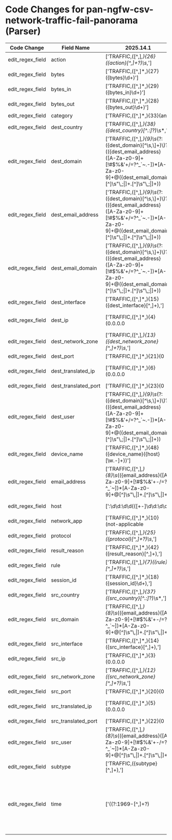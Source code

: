# Code Changes for pan-ngfw-csv-network-traffic-fail-panorama (Parser)

| Code Change | Field Name | 2025.14.1 | 2025.15.1 |
|-------------|------------|-----------|------------|
| edit_regex_field | action | ['TRAFFIC,([^,]*,){26}({action}[^,]+?)\s*,'] | [',TRAFFIC,([^,]*,){26}({action}[^,]+?)\s*,'] |
| edit_regex_field | bytes | ['TRAFFIC,([^,]*,){27}({bytes}\d+)'] | [',TRAFFIC,([^,]*,){27}({bytes}\d+)'] |
| edit_regex_field | bytes_in | ['TRAFFIC,([^,]*,){29}({bytes_in}\d+)'] | [',TRAFFIC,([^,]*,){29}({bytes_in}\d+)'] |
| edit_regex_field | bytes_out | ['TRAFFIC,([^,]*,){28}({bytes_out}\d+)'] | [',TRAFFIC,([^,]*,){28}({bytes_out}\d+)'] |
| edit_regex_field | category | ['TRAFFIC,([^,]*,){33}(any|unknown|({category}[^,]+?)\s*,)'] | [',TRAFFIC,([^,]*,){33}(any|unknown|({category}[^,]+?)\s*,)'] |
| edit_regex_field | dest_country | ['TRAFFIC,([^,]*,){38}({dest_country}[^\.:]*?)\s*,'] | [',TRAFFIC,([^,]*,){38}({dest_country}[^\.:]*?)\s*,'] |
| edit_regex_field | dest_domain | ['TRAFFIC,([^,]*,){9}\s*(?:({dest_domain}[^\s,\\]+)\\)?(({dest_email_address}([A-Za-z0-9]+[!#$%&\'+\/=?^_`~.\-])*[A-Za-z0-9]+@({dest_email_domain}[^\]\s"\\,;\|]+\.[^\]\s"\\,;\|]+))|({dest_user}[^\s,]+)),'] | [',TRAFFIC,([^,]*,){9}\s*(?:({dest_domain}[^\s,\\]+)\\)?(({dest_email_address}([A-Za-z0-9]+[!#$%&\'+\/=?^_`~.\-])*[A-Za-z0-9]+@({dest_email_domain}[^\]\s"\\,;\|]+\.[^\]\s"\\,;\|]+))|({dest_user}[^\s,]+)),'] |
| edit_regex_field | dest_email_address | ['TRAFFIC,([^,]*,){9}\s*(?:({dest_domain}[^\s,\\]+)\\)?(({dest_email_address}([A-Za-z0-9]+[!#$%&\'+\/=?^_`~.\-])*[A-Za-z0-9]+@({dest_email_domain}[^\]\s"\\,;\|]+\.[^\]\s"\\,;\|]+))|({dest_user}[^\s,]+)),'] | [',TRAFFIC,([^,]*,){9}\s*(?:({dest_domain}[^\s,\\]+)\\)?(({dest_email_address}([A-Za-z0-9]+[!#$%&\'+\/=?^_`~.\-])*[A-Za-z0-9]+@({dest_email_domain}[^\]\s"\\,;\|]+\.[^\]\s"\\,;\|]+))|({dest_user}[^\s,]+)),'] |
| edit_regex_field | dest_email_domain | ['TRAFFIC,([^,]*,){9}\s*(?:({dest_domain}[^\s,\\]+)\\)?(({dest_email_address}([A-Za-z0-9]+[!#$%&\'+\/=?^_`~.\-])*[A-Za-z0-9]+@({dest_email_domain}[^\]\s"\\,;\|]+\.[^\]\s"\\,;\|]+))|({dest_user}[^\s,]+)),'] | [',TRAFFIC,([^,]*,){9}\s*(?:({dest_domain}[^\s,\\]+)\\)?(({dest_email_address}([A-Za-z0-9]+[!#$%&\'+\/=?^_`~.\-])*[A-Za-z0-9]+@({dest_email_domain}[^\]\s"\\,;\|]+\.[^\]\s"\\,;\|]+))|({dest_user}[^\s,]+)),'] |
| edit_regex_field | dest_interface | ['TRAFFIC,([^,]*,){15}({dest_interface}[^,]+),'] | [',TRAFFIC,([^,]*,){15}({dest_interface}[^,]+),'] |
| edit_regex_field | dest_ip | ['TRAFFIC,([^,]*,){4}(0.0.0.0|({dest_ip}(?!::)((([0-9a-fA-F.]{0,4}):{1,2}){1,7}([0-9a-fA-F]){0,4})|(((25[0-5]|(2[0-4]|1\d|[0-9]|)\d)\.?\b){4})))'] | [',TRAFFIC,([^,]*,){4}(0.0.0.0|({dest_ip}(?!::)((([0-9a-fA-F.]{0,4}):{1,2}){1,7}([0-9a-fA-F]){0,4})|(((25[0-5]|(2[0-4]|1\d|[0-9]|)\d)\.?\b){4})))'] |
| edit_regex_field | dest_network_zone | ['TRAFFIC,([^,]*,){13}({dest_network_zone}[^,]+?)\s*,'] | [',TRAFFIC,([^,]*,){13}({dest_network_zone}[^,]+?)\s*,'] |
| edit_regex_field | dest_port | ['TRAFFIC,([^,]*,){21}(0|({dest_port}\d+)),'] | [',TRAFFIC,([^,]*,){21}(0|({dest_port}\d+)),'] |
| edit_regex_field | dest_translated_ip | ['TRAFFIC,([^,]*,){6}(0.0.0.0|({dest_translated_ip}(?!::)((([0-9a-fA-F.]{0,4}):{1,2}){1,7}([0-9a-fA-F]){0,4})|(((25[0-5]|(2[0-4]|1\d|[0-9]|)\d)\.?\b){4})))'] | [',TRAFFIC,([^,]*,){6}(0.0.0.0|({dest_translated_ip}(?!::)((([0-9a-fA-F.]{0,4}):{1,2}){1,7}([0-9a-fA-F]){0,4})|(((25[0-5]|(2[0-4]|1\d|[0-9]|)\d)\.?\b){4})))'] |
| edit_regex_field | dest_translated_port | ['TRAFFIC,([^,]*,){23}(0|({dest_translated_port}\d+)),'] | [',TRAFFIC,([^,]*,){23}(0|({dest_translated_port}\d+)),'] |
| edit_regex_field | dest_user | ['TRAFFIC,([^,]*,){9}\s*(?:({dest_domain}[^\s,\\]+)\\)?(({dest_email_address}([A-Za-z0-9]+[!#$%&\'+\/=?^_`~.\-])*[A-Za-z0-9]+@({dest_email_domain}[^\]\s"\\,;\|]+\.[^\]\s"\\,;\|]+))|({dest_user}[^\s,]+)),'] | [',TRAFFIC,([^,]*,){9}\s*(?:({dest_domain}[^\s,\\]+)\\)?(({dest_email_address}([A-Za-z0-9]+[!#$%&\'+\/=?^_`~.\-])*[A-Za-z0-9]+@({dest_email_domain}[^\]\s"\\,;\|]+\.[^\]\s"\\,;\|]+))|({dest_user}[^\s,]+)),'] |
| edit_regex_field | device_name | ['TRAFFIC,([^,]*,){48}({device_name}({host}[\w.-]+))'] | [',TRAFFIC,([^,]*,){48}({device_name}({host}[\w.-]+))'] |
| edit_regex_field | email_address | ['TRAFFIC,([^,]*,){8}\s*(({email_address}([A-Za-z0-9]+[!#$%&\'+-\/=?^_`~])*[A-Za-z0-9]+@[^\]\s"\\,\|]+\.[^\]\s"\\,\|]+)|((?:({src_domain}[^\s,\\]+)\\)?({src_user}[^\s,]+))),'] | [',TRAFFIC,([^,]*,){8}\s*(({email_address}([A-Za-z0-9]+[!#$%&\'+-\/=?^_`~])*[A-Za-z0-9]+@[^\]\s"\\,\|]+\.[^\]\s"\\,\|]+)|((?:({src_domain}[^\s,\\]+)\\)?({src_user}[^\s,]+))),'] |
| edit_regex_field | host | [':\d\d:\d\d(([+-]\d\d:\d\d)|(\.\d+Z))?\s+({host}[\w.-]+)\s', 'TRAFFIC,("[^"]*",|[^,]*,){48}({host}[\w\-\.]+)', 'TRAFFIC,([^,]*,){48}({device_name}({host}[\w.-]+))', '\s({host}[\w\-.]+)\s+(\[.*?\]\s+)?\d+,([^,]*,){2}TRAFFIC,'] | [',TRAFFIC,("[^"]*",|[^,]*,){48}({host}[\w\-\.]+)', ',TRAFFIC,([^,]*,){48}({device_name}({host}[\w.-]+))', ':\d\d:\d\d(([+-]\d\d:\d\d)|(\.\d+Z))?\s+({host}[\w.-]+)\s', '\s({host}[\w\-.]+)\s+(\[.*?\]\s+)?\d+,([^,]*,){2}TRAFFIC,'] |
| edit_regex_field | network_app | ['TRAFFIC,([^,]*,){10}(not-applicable|({network_app}[^,]+?))\s*,'] | [',TRAFFIC,([^,]*,){10}(not-applicable|({network_app}[^,]+?))\s*,'] |
| edit_regex_field | protocol | ['TRAFFIC,([^,]*,){25}({protocol}[^,]+?)\s*,'] | [',TRAFFIC,([^,]*,){25}({protocol}[^,]+?)\s*,'] |
| edit_regex_field | result_reason | ['TRAFFIC,([^,]*,){42}({result_reason}[^,]+),'] | [',TRAFFIC,([^,]*,){42}({result_reason}[^,]+),'] |
| edit_regex_field | rule | ['TRAFFIC,([^,]*,){7}({rule}[^,]+?)\s*,'] | [',TRAFFIC,([^,]*,){7}({rule}[^,]+?)\s*,'] |
| edit_regex_field | session_id | ['TRAFFIC,([^,]*,){18}({session_id}\d+),'] | [',TRAFFIC,([^,]*,){18}({session_id}\d+),'] |
| edit_regex_field | src_country | ['TRAFFIC,([^,]*,){37}({src_country}[^\.:]*?)\s*,'] | [',TRAFFIC,([^,]*,){37}({src_country}[^\.:]*?)\s*,'] |
| edit_regex_field | src_domain | ['TRAFFIC,([^,]*,){8}\s*(({email_address}([A-Za-z0-9]+[!#$%&\'+-\/=?^_`~])*[A-Za-z0-9]+@[^\]\s"\\,\|]+\.[^\]\s"\\,\|]+)|((?:({src_domain}[^\s,\\]+)\\)?({src_user}[^\s,]+))),'] | [',TRAFFIC,([^,]*,){8}\s*(({email_address}([A-Za-z0-9]+[!#$%&\'+-\/=?^_`~])*[A-Za-z0-9]+@[^\]\s"\\,\|]+\.[^\]\s"\\,\|]+)|((?:({src_domain}[^\s,\\]+)\\)?({src_user}[^\s,]+))),'] |
| edit_regex_field | src_interface | ['TRAFFIC,([^,]*,){14}({src_interface}[^,]+),'] | [',TRAFFIC,([^,]*,){14}({src_interface}[^,]+),'] |
| edit_regex_field | src_ip | ['TRAFFIC,([^,]*,){3}(0.0.0.0|({src_ip}(?!::)((([0-9a-fA-F.]{0,4}):{1,2}){1,7}([0-9a-fA-F]){0,4})|(((25[0-5]|(2[0-4]|1\d|[0-9]|)\d)\.?\b){4})))'] | [',TRAFFIC,([^,]*,){3}(0.0.0.0|({src_ip}(?!::)((([0-9a-fA-F.]{0,4}):{1,2}){1,7}([0-9a-fA-F]){0,4})|(((25[0-5]|(2[0-4]|1\d|[0-9]|)\d)\.?\b){4})))'] |
| edit_regex_field | src_network_zone | ['TRAFFIC,([^,]*,){12}({src_network_zone}[^,]+?)\s*,'] | [',TRAFFIC,([^,]*,){12}({src_network_zone}[^,]+?)\s*,'] |
| edit_regex_field | src_port | ['TRAFFIC,([^,]*,){20}(0|({src_port}\d+)),'] | [',TRAFFIC,([^,]*,){20}(0|({src_port}\d+)),'] |
| edit_regex_field | src_translated_ip | ['TRAFFIC,([^,]*,){5}(0.0.0.0|({src_translated_ip}(?!::)((([0-9a-fA-F.]{0,4}):{1,2}){1,7}([0-9a-fA-F]){0,4})|(((25[0-5]|(2[0-4]|1\d|[0-9]|)\d)\.?\b){4})))'] | [',TRAFFIC,([^,]*,){5}(0.0.0.0|({src_translated_ip}(?!::)((([0-9a-fA-F.]{0,4}):{1,2}){1,7}([0-9a-fA-F]){0,4})|(((25[0-5]|(2[0-4]|1\d|[0-9]|)\d)\.?\b){4})))'] |
| edit_regex_field | src_translated_port | ['TRAFFIC,([^,]*,){22}(0|({src_translated_port}\d+)),'] | [',TRAFFIC,([^,]*,){22}(0|({src_translated_port}\d+)),'] |
| edit_regex_field | src_user | ['TRAFFIC,([^,]*,){8}\s*(({email_address}([A-Za-z0-9]+[!#$%&\'+-\/=?^_`~])*[A-Za-z0-9]+@[^\]\s"\\,\|]+\.[^\]\s"\\,\|]+)|((?:({src_domain}[^\s,\\]+)\\)?({src_user}[^\s,]+))),'] | [',TRAFFIC,([^,]*,){8}\s*(({email_address}([A-Za-z0-9]+[!#$%&\'+-\/=?^_`~])*[A-Za-z0-9]+@[^\]\s"\\,\|]+\.[^\]\s"\\,\|]+)|((?:({src_domain}[^\s,\\]+)\\)?({src_user}[^\s,]+))),'] |
| edit_regex_field | subtype | ['TRAFFIC,({subtype}[^,]+),'] | [',TRAFFIC,({subtype}[^,]+),'] |
| edit_regex_field | time | ['((?:1969-[^,]+?)|({time}\d\d\d\d-\d\d-\d\dT\d\d:\d\d:\d\d\.\d+[\+-]\d+:\d+))', ',({time}\d\d\d\d\/\d\d\/\d\d \d\d:\d\d:\d\d),', 'TRAFFIC,([^,]*,){2}({time}\d+-\d+-\d+T\d+:\d+:\d+\.\d+Z)', 'TRAFFIC,([^,]*,){2}({time}\d+\/\d+\/\d+\s+\d+:\d+:\d+)'] | ['((?:1969-[^,]+?)|({time}\d\d\d\d-\d\d-\d\dT\d\d:\d\d:\d\d\.\d+[\+-]\d+:\d+))', ',({time}\d\d\d\d\/\d\d\/\d\d \d\d:\d\d:\d\d),', ',TRAFFIC,([^,]*,){2}({time}\d+-\d+-\d+T\d+:\d+:\d+\.\d+Z)', ',TRAFFIC,([^,]*,){2}({time}\d+\/\d+\/\d+\s+\d+:\d+:\d+)'] |